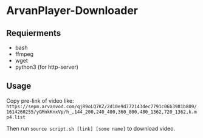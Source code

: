 # ArvanPlayer-Downloader

## Requierments

- bash
- ffmpeg
- wget
- python3 (for http-server)

## Usage

Copy pre-link of video like: 
`https://sepm.arvanvod.com/qjR9oLQ7KZ/2d10e9d772143dec7791c06b3981b809/1614260255/yGMnkKnxVp/h_,144_200,240_400,360_800,480_1362,720_1362,k.mp4.list`

Then run `source script.sh [link] [some name]` to download video.
